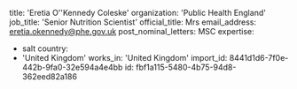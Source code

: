 title: 'Eretia O''Kennedy Coleske'
organization: 'Public Health England'
job_title: 'Senior Nutrition Scientist'
official_title: Mrs
email_address: eretia.okennedy@phe.gov.uk
post_nominal_letters: MSC
expertise:
  - salt
country:
  - 'United Kingdom'
works_in: 'United Kingdom'
import_id: 8441d1d6-7f0e-442b-9fa0-32e594a4e4bb
id: fbf1a115-5480-4b75-94d8-362eed82a186
